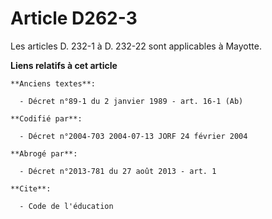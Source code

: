 # Article D262-3

Les articles D. 232-1 à D. 232-22 sont applicables à Mayotte.

**Liens relatifs à cet article**

	**Anciens textes**:

	  - Décret n°89-1 du 2 janvier 1989 - art. 16-1 (Ab)

	**Codifié par**:

	  - Décret n°2004-703 2004-07-13 JORF 24 février 2004

	**Abrogé par**:

	  - Décret n°2013-781 du 27 août 2013 - art. 1

	**Cite**:

	  - Code de l'éducation

